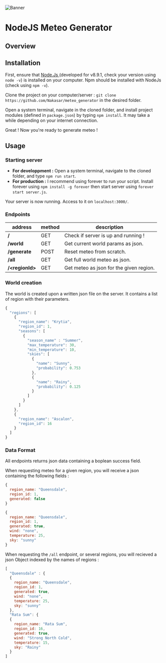![Banner](https://media.discordapp.net/attachments/354756841932324864/354757799034486785/Brush_Prieure_de_Durmand.png)

NodeJS Meteo Generator
======================

Overview
--------

Installation
-----------
First, ensure that [Node.Js ](https://nodejs.org/en/) (developed for v8.9.1, check your version using `node -v`) is installed on your computer. Npm should be installed with NodeJs (check using `npm -v`).

Clone the project on your computer/server : `git clone https://github.com/Nakasar/meteo_generator` in the desired folder.

Open a system terminal, navigate in the cloned folder, and install project modules (defined in `package.json`) by typing `npm install`. It may take a while depending on your internet connection.

Great ! Now you're ready to generate meteo !

Usage
-----
### Starting server
* **For developpment :** Open a system terminal, navigate to the cloned folder, and type `npm run start`.
* **For production :** I recommend using forever to run your script. Install forever using `npm install -g forever` then start server using `forever start server.js`.

Your server is now running. Access to it on `localhost:3000/`.

### Endpoints
| address | method | description |
| ------- | ------ | ----------- |
| **/**   | GET    | Check if server is up and running ! |
| **/world** | GET | Get current world params as json. |
| **/generate** | POST | Reset meteo from scratch. |
| **/all** | GET   | Get full world meteo as json. |
| **/\<regionId\>** | GET | Get meteo as json for the given region. |

### World creation
The world is created upon a written json file on the server. It contains a list of region with their parameters.
```javascript
{
  "regions": [
    {
      "region_name": "Krytia",
      "region_id": 1,
      "seasons": [
        {
          "season_name" : "Summer",
          "max_temperature": 30,
          "min_temperature": 10,
          "skies": [
            {
              "name": "Sunny",
              "probability": 0.753
            },
            {
              "name": "Rainy",
              "probability": 0.125
            }
          ]
        }
      ]
    },
    {
      "region_name": "Ascalon",
      "region_id": 16
    }
  ]
}
```

### Data Format
All endpoints returns json data containing a boplean success field.

When requesting meteo for a given region, you will receive a json containing the following fields :

```javascript
{
  region_name: "Queensdale",
  region_id: 1,
  generated: false
}
```

```javascript
{
  region_name: "Queensdale",
  region_id: 1,
  generated: true,
  wind: "none",
  temperature: 25,
  sky: "sunny"
}
```

When requesting the `/all` endpoint, or several regions, you will recieved a json Object indexed by the names of regions :
```javascript
[
  "Queensdale" : {
  {
    region_name: "Queensdale",
    region_id: 1,
    generated: true,
    wind: "none",
    temperature: 25,
    sky: "sunny"
  },
  "Rata Sum": {
  {
    region_name: "Rata Sum",
    region_id: 16,
    generated: true,
    wind: "Strong North Cold",
    temperature: 15,
    sky: "Rainy"
  }
]
```
